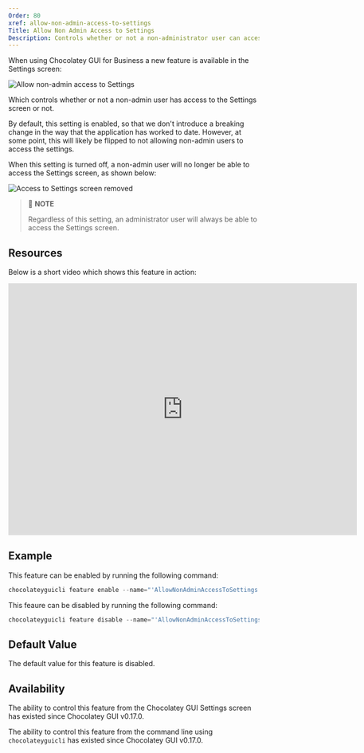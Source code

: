 ```yaml
---
Order: 80
xref: allow-non-admin-access-to-settings
Title: Allow Non Admin Access to Settings
Description: Controls whether or not a non-administrator user can access the Settings Screen.  NOTE - This feature will only work when using the licensed extension for Chocolatey and Chocolatey GUI.
---
```


When using Chocolatey GUI for Business a new feature is available in the Settings screen:

![Allow non-admin access to Settings](/assets/images/chocolatey-gui/allow_non_admin_access_to_settings.png "Allow non-admin access to Settings")

Which controls whether or not a non-admin user has access to the Settings screen or not.

By default, this setting is enabled, so that we don't introduce a breaking change in the way that the application has worked to date.  However, at some point, this will likely be flipped to not allowing non-admin users to access the settings.

When this setting is turned off, a non-admin user will no longer be able to access the Settings screen, as shown below:

![Access to Settings screen removed](/assets/images/chocolatey-gui/access_to_settings_removed.png "Access to Settings screen removed")

> :memo: **NOTE**
>
> Regardless of this setting, an administrator user will always be able to access the Settings screen.

## Resources

Below is a short video which shows this feature in action:

<div class="ratio ratio-700x506">
    <iframe width="700" height="506" src="https://www.youtube.com/embed/VCTHWo7cgW0" frameborder="0" allow="autoplay; encrypted-media" allowfullscreen></iframe>
</div>

## Example

This feature can be enabled by running the following command:

```powershell
chocolateyguicli feature enable --name="'AllowNonAdminAccessToSettings'"
```

This feaure can be disabled by running the following command:

```powershell
chocolateyguicli feature disable --name="'AllowNonAdminAccessToSettings'"
```

## Default Value

The default value for this feature is disabled.

## Availability

The ability to control this feature from the Chocolatey GUI Settings screen has existed since Chocolatey GUI v0.17.0.

The ability to control this feature from the command line using `chocolateyguicli` has existed since Chocolatey GUI
v0.17.0.
